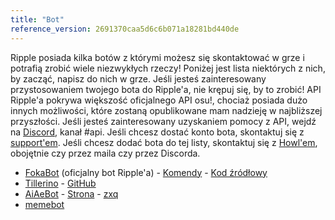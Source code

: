 ```yaml
---
title: "Bot"
reference_version: 2691370caa5d6c6b071a18281bd440de
---
```

Ripple posiada kilka botów z którymi możesz się skontaktować w grze i potrafią zrobić wiele niezwykłych rzeczy! Poniżej jest lista niektórych z nich, by zacząć, napisz do nich w grze. Jeśli jesteś zainteresowany przystosowaniem twojego bota do Ripple'a, nie krępuj się, by to zrobić! API Ripple'a pokrywa większość oficjalnego API osu!, chociaż posiada dużo innych możliwości, które zostaną opublikowane mam nadzieję w najbliższej przyszłości. Jeśli jesteś zainteresowany uzyskaniem pomocy z API, wejdź na [Discord](https://discord.gg/0rJcZruIsA6rXuIx), kanał #api. Jeśli chcesz dostać konto bota, skontaktuj się z [support'em](mailto:support@ripple.moe). Jeśli chcesz dodać bota do tej listy, skontaktuj się z [Howl'em](mailto:howl@ripple.moe), obojętnie czy przez maila czy przez Discorda.

* [FokaBot](https://ripple.moe/?u=999) (oficjalny bot Ripple'a) - [Komendy](https://ripple.moe/index.php?p=16&id=4) - [Kod źródłowy](https://git.zxq.co/ripple/pep.py/src/master/constants/fokabotCommands.py)
* [Tillerino](https://ripple.moe/?u=8887) - [GitHub](https://github.com/Tillerino/Tillerinobot)
* [AiAeBot](https://ripple.moe/?u=9973) - [Strona](https://pi.aiaegames.xyz/) - [zxq](https://zxq.co/AiAeGames/AiAeBot)
* [memebot](https://ripple.moe/?u=12739)

